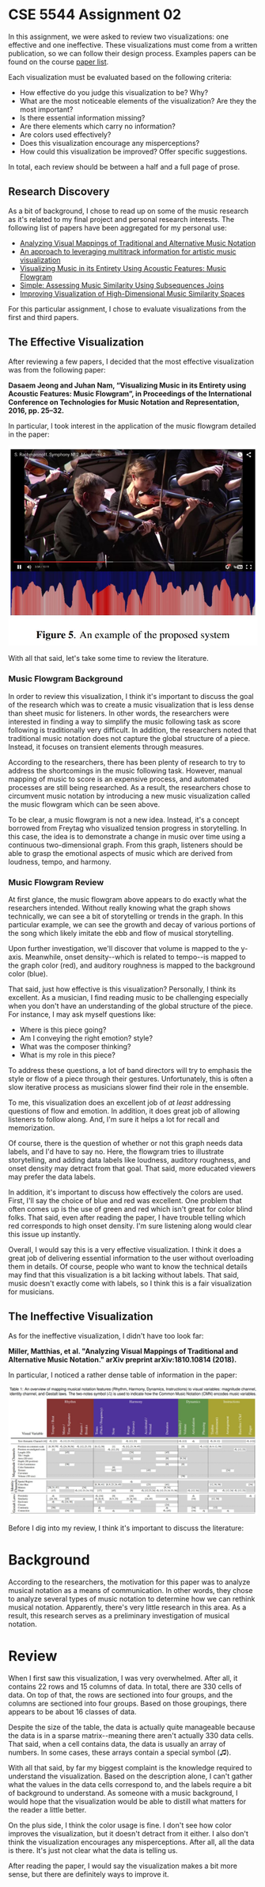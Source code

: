 # CSE 5544 Assignment 02

In this assignment, we were asked to review two visualizations: one effective
and one ineffective. These visualizations must come from a written publication,
so we can follow their design process. Examples papers can be found on the
course [paper list][1].

Each visualization must be evaluated based on the following criteria:

- How effective do you judge this visualization to be? Why?
- What are the most noticeable elements of the visualization? Are they the most important?
- Is there essential information missing?
- Are there elements which carry no information?
- Are colors used effectively?
- Does this visualization encourage any misperceptions?
- How could this visualization be improved? Offer specific suggestions.

In total, each review should be between a half and a full page of prose.

## Research Discovery

As a bit of background, I chose to read up on some of the music research as
it's related to my final project and personal research interests. The following
list of papers have been aggregated for my personal use:

- [Analyzing Visual Mappings of Traditional and Alternative Music Notation][2]
- [An approach to leveraging multitrack information for artistic music visualization][3]
- [Visualizing Music in its Entirety Using Acoustic Features: Music Flowgram][4]
- [Simple: Assessing Music Similarity Using Subsequences Joins][5]
- [Improving Visualization of High-Dimensional Music Similarity Spaces][6]

For this particular assignment, I chose to evaluate visualizations from the first
and third papers.

## The Effective Visualization

After reviewing a few papers, I decided that the most effective visualization was from
the following paper:

**Dasaem Jeong and Juhan Nam, “Visualizing Music in its Entirety using Acoustic Features: 
Music Flowgram”, in Proceedings of the International Conference on Technologies for Music 
Notation and Representation, 2016, pp. 25–32.**

In particular, I took interest in the application of the music flowgram detailed
in the paper:

![Music Flowgram][7]

With all that said, let's take some time to review the literature.

### Music Flowgram Background

In order to review this visualization, I think it's important to discuss the goal of
the research which was to create a music visualization that is less dense than sheet
music for listeners. In other words, the researchers were interested in finding a way
to simplify the music following task as score following is traditionally very difficult.
In addition, the researchers noted that traditional music notation does not capture
the global structure of a piece. Instead, it focuses on transient elements through
measures.

According to the researchers, there has been plenty of research to try to address 
the shortcomings in the music following task. However, manual mapping of music
to score is an expensive process, and automated processes are still being researched.
As a result, the researchers chose to circumvent music notation by introducing a
new music visualization called the music flowgram which can be seen above.

To be clear, a music flowgram is not a new idea. Instead, it's a concept borrowed
from Freytag who visualized tension progress in storytelling. In this case, the idea 
is to demonstrate a change in music over time using a continuous two-dimensional graph.
From this graph, listeners should be able to grasp the emotional aspects of music which
are derived from loudness, tempo, and harmony.

### Music Flowgram Review

At first glance, the music flowgram above appears to do exactly what the researchers intended.
Without really knowing what the graph shows technically, we can see a bit of storytelling
or trends in the graph. In this particular example, we can see the growth and decay of
various portions of the song which likely imitate the ebb and flow of musical storytelling.

Upon further investigation, we'll discover that volume is mapped to the y-axis. 
Meanwhile, onset density--which is related to tempo--is mapped to the graph color (red), 
and auditory roughness is mapped to the background color (blue).

That said, just how effective is this visualization? Personally, I think its excellent.
As a musician, I find reading music to be challenging especially when you don't have an
understanding of the global structure of the piece. For instance, I may ask myself questions
like:

- Where is this piece going?
- Am I conveying the right emotion? style?
- What was the composer thinking?
- What is my role in this piece?

To address these questions, a lot of band directors will try to emphasis the style
or flow of a piece through their gestures. Unfortunately, this is often a slow
iterative process as musicians slower find their role in the ensemble.

To me, this visualization does an excellent job of *at least* addressing questions of
flow and emotion. In addition, it does great job of allowing listeners to follow along.
And, I'm sure it helps a lot for recall and memorization.

Of course, there is the question of whether or not this graph needs data labels, and
I'd have to say no. Here, the flowgram tries to illustrate storytelling, and adding
data labels like loudness, auditory roughness, and onset density may detract from
that goal. That said, more educated viewers may prefer the data labels.

In addition, it's important to discuss how effectively the colors are used. First,
I'll say the choice of blue and red was excellent. One problem that often comes
up is the use of green and red which isn't great for color blind folks. That said, 
even after reading the paper, I have trouble telling which red corresponds
to high onset density. I'm sure listening along would clear this issue up instantly.

Overall, I would say this is a very effective visualization. I think it does a great
job of delivering essential information to the user without overloading them in
details. Of course, people who want to know the technical details may find that this
visualization is a bit lacking without labels. That said, music doesn't exactly come
with labels, so I think this is a fair visualization for musicians. 

## The Ineffective Visualization

As for the ineffective visualization, I didn't have too look far:

**Miller, Matthias, et al. "Analyzing Visual Mappings of Traditional and Alternative 
Music Notation." arXiv preprint arXiv:1810.10814 (2018).**

In particular, I noticed a rather dense table of information in the paper:

![Overview Mapping][8]

Before I dig into my review, I think it's important to discuss the literature:

# Background

According to the researchers, the motivation for this paper was to analyze musical
notation as a means of communication. In other words, they chose to analyze several
types of music notation to determine how we can rethink musical notation. Apparently, 
there's very little research in this area. As a result, this research
serves as a preliminary investigation of musical notation.

# Review

When I first saw this visualization, I was very overwhelmed. After all, it contains
22 rows and 15 columns of data. In total, there are 330 cells of data. On top of that,
the rows are sectioned into four groups, and the columns are sectioned into four groups.
Based on those groupings, there appears to be about 16 classes of data.

Despite the size of the table, the data is actually quite manageable because the data
is in a sparse matrix--meaning there aren't actually 330 data cells. That said, when
a cell contains data, the data is usually an array of numbers. In some cases, these arrays
contain a special symbol (♫).

With all that said, by far my biggest complaint is the knowledge required to understand
the visualization. Based on the description alone, I can't gather what the values in
the data cells correspond to, and the labels require a bit of background to understand.
As someone with a music background, I would hope that the visualization would be able to
distill what matters for the reader a little better. 

On the plus side, I think the color usage is fine. I don't see how color improves the visualization,
but it doesn't detract from it either. I also don't think the visualization encourages any
misperceptions. After all, all the data is there. It's just not clear what the data is telling
us.

After reading the paper, I would say the visualization makes a bit more sense, but there are 
definitely ways to improve it.

[1]: https://sites.google.com/site/datavisualizationspring2019/paperreadings/critique
[2]: https://arxiv.org/pdf/1810.10814.pdf
[3]: https://qmro.qmul.ac.uk/xmlui/handle/123456789/15516
[4]: http://tenor-conference.org/proceedings/2016/04_Jeong_tenor2016.pdf
[5]: https://wp.nyu.edu/ismir2016/wp-content/uploads/sites/2294/2016/07/099_Paper.pdf
[6]: https://pdfs.semanticscholar.org/6861/648ea009eec227b2d53c0da03ad8e3e9c183.pdf
[7]: music-flowgram.JPG
[8]: overview-mapping.JPG

